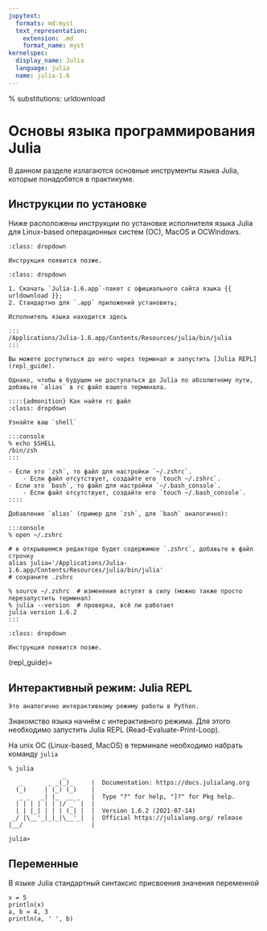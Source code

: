 ```yaml
---
jupytext:
  formats: md:myst
  text_representation:
    extension: .md
    format_name: myst
kernelspec:
  display_name: Julia
  language: julia
  name: julia-1.6
---
```


% substitutions: urldownload

# Основы языка программирования Julia

В данном разделе излагаются основные инструменты языка Julia, которые понадобятся в практикуме.

## Инструкции по установке

Ниже расположены инструкции по установке исполнителя языка Julia для Linux-based операционных систем (ОС), MacOS и ОСWindows.

```{admonition} Инструкция для пользователей Linux-based ОС
:class: dropdown

Инструкция появится позже.
```

```{admonition} Инструкция для пользователей MacOS
:class: dropdown

1. Скачать `Julia-1.6.app`-пакет с официального сайта языка {{ urldownload }};
2. Стандартно для `.app` приложений установить;

Исполнитель языка находится здесь

:::
/Applications/Julia-1.6.app/Contents/Resources/julia/bin/julia
:::

Вы можете доступиться до него через терминал и запустить [Julia REPL](repl_guide).

Однако, чтобы в будущем не доступаться до Julia по абсолютному пути, добавьте `alias` в rc файл вашего терминала.

::::{admonition} Как найти rc файл
:class: dropdown

Узнайте ваш `shell`

:::console
% echo $SHELL
/bin/zsh
:::

- Если это `zsh`, то файл для настройки `~/.zshrc`.
    - Если файл отсутствует, создайте его `touch ~/.zshrc`.
- Если это `bash`, то файл для настройки `~/.bash_console`.
    - Если файл отсутствует, создайте его `touch ~/.bash_console`.
::::

Добавление `alias` (пример для `zsh`, для `bash` аналогично):

:::console
% open ~/.zshrc

# в открывшемся редакторе будет содержимое `.zshrc`, добавьте в файл строчку
alias julia='/Applications/Julia-1.6.app/Contents/Resources/julia/bin/julia'
# сохраните .zshrc

% source ~/.zshrc  # изменения вступят в силу (можно также просто перезапустить терминал)
% julia --version  # проверка, всё ли работает
julia version 1.6.2
:::
```

```{admonition} Инструкция для пользователей ОС Windows
:class: dropdown

Инструкция появится позже.
```

(repl_guide)=
## Интерактивный режим: Julia REPL

```{margin}
Это аналогично интерактивному режиму работы в Python.
```
Знакомство языка начнём с интерактивного режима. Для этого необходимо запустить Julia REPL (Read-Evaluate-Print-Loop).

На unix ОС (Linux-based, MacOS) в терминале необходимо набрать команду `julia`

```console
% julia
               _
   _       _ _(_)_     |  Documentation: https://docs.julialang.org
  (_)     | (_) (_)    |
   _ _   _| |_  __ _   |  Type "?" for help, "]?" for Pkg help.
  | | | | | | |/ _` |  |
  | | |_| | | | (_| |  |  Version 1.6.2 (2021-07-14)
 _/ |\__'_|_|_|\__'_|  |  Official https://julialang.org/ release
|__/                   |

julia>
```


## Переменные

В языке Julia стандартный синтаксис присвоения значения переменной

```{code-cell}
x = 5
println(x)
a, b = 4, 3
println(a, ' ', b)
```
